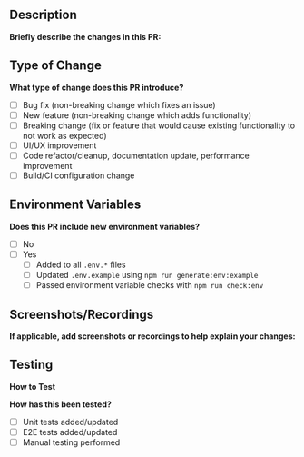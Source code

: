 ## Description

**Briefly describe the changes in this PR:**

<!-- Provide a clear and concise description of what this PR accomplishes -->

## Type of Change

**What type of change does this PR introduce?**

- [ ] Bug fix (non-breaking change which fixes an issue)
- [ ] New feature (non-breaking change which adds functionality)
- [ ] Breaking change (fix or feature that would cause existing functionality to not work as expected)
- [ ] UI/UX improvement
- [ ] Code refactor/cleanup, documentation update, performance improvement
- [ ] Build/CI configuration change

## Environment Variables

**Does this PR include new environment variables?**

- [ ] No
- [ ] Yes
  - [ ] Added to all `.env.*` files
  - [ ] Updated `.env.example` using `npm run generate:env:example`
  - [ ] Passed environment variable checks with `npm run check:env`

## Screenshots/Recordings

**If applicable, add screenshots or recordings to help explain your changes:**

<!-- Drag and drop images/recordings here -->

## Testing

**How to Test**

<!-- Provide steps to test your changes -->

**How has this been tested?**

- [ ] Unit tests added/updated
- [ ] E2E tests added/updated
- [ ] Manual testing performed
